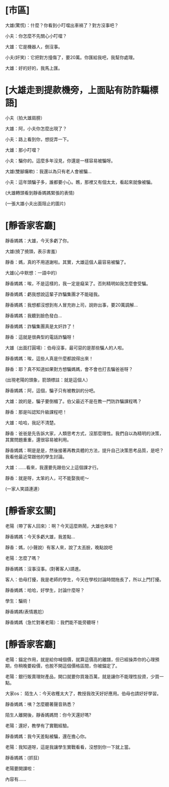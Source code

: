# [市區]


大雄(驚慌)：什麼？你看到小叮噹出車禍了？對方沒事吧？

小夫：你怎麼不先關心小叮噹？

大雄：它是機器人，倒沒事。

小夫(奸笑)：它把對方撞傷了，要20萬。你匯給我吧，我幫你處理。

大雄：好的好的，我馬上匯。

# [大雄走到提款機旁，上面貼有防詐騙標語]

小夫（拍大雄肩膀）

大雄：阿，小夫你怎麼出現了？

小夫：路上看到你，想捉弄一下。

大雄：那小叮噹？

小夫：騙你的。這麼多年沒見，你還是一樣容易被騙呀。

大雄(雙腳癱軟)：我還以為只有老人會被騙...

小夫：這年頭騙子多，誰都要小心。瞧，那裡又有個太太，看起來就像被騙。

(大雄轉頭看到靜香媽媽緊張的表情)

(一張大雄小夫出面阻止的圖片)

# [靜香家客廳]

靜香媽媽：大雄，今天多虧了你。

大雄(撓了撓頭，表示害羞）

靜香：媽，真的不用道謝啦。其實，大雄這個人最容易被騙了。

大雄(心中默想：一語中的）

靜香媽媽：唉，不是這樣的，我一定是癡呆了。否則精明如我怎麼會受騙。

靜香媽媽：虧我想說這輩子詐騙集團才不能碰我。

靜香媽媽：我想都沒想到有人冒充妳上司，說妳出事，要20萬調解...

靜香媽媽：我聽到臉色發白...

靜香媽媽：詐騙集團真是太奸詐了！

靜香：這就是很典型的電話詐騙呀！

大雄（出面打圓場）：伯母沒事，最可惡的是那些騙人的人啦。

靜香媽媽：唉，這些人真是什麼都說得出來！

靜香：耶？真不知道如果對方想騙媽媽，會不會也打去騙爸爸呀？

(出現老陽的頭象，箭頭標註：就是這個人）

靜香媽媽：阿，這個，騙子只有被教訓的分吧。

大雄：說的是，騙子要倒楣了。伯父最近不是在教一門防詐騙課程嗎？

靜香：那是叫認知升級課程吧！

大雄：哈哈，我記不清楚。

靜香：爸爸是先告訴大家，人類思考方式，沒那麼理性。我們自以為精明的決策，其實問題重重，還很容易被利用。

靜香媽媽：啊是是是，然後接著再教具體的方法，提升自己決策思考品質，是吧？我看他最近常跟他的學生討論。

大雄：......看來，我還要先跟伯父上這個課才行。

靜香：就是呀，太笨的人，可不能娶我呢～

(一家人笑語連連）

# [靜香家玄關]

老陽（帶了客人回來）：啊？今天這麼熱鬧，大雄也來啦？

靜香媽媽：今天多虧大雄，我差點...

靜香：媽，(小聲說）有客人來，說了太丟臉，晚點說吧

老陽：怎麼了嗎？

靜香媽媽：沒事沒事。(對著客人)請進。

客人：伯母打擾，我是老師的學生，今天在學校討論時間拖長了，所以上門打擾。

靜香媽媽：哈哈，好學生，討論什麼呀？

學生：騙術！

靜香媽媽(表情尷尬）

靜香媽媽（急忙對著老陽）：我們能不能旁聽呀！

# [靜香家客廳]

老陽：錨定作用，就是給你喊個價，就算這價高的離譜，但已經操弄你的心理預期，你稍晚要殺價，也脫不開這個價格區間，你被錨定了。



老陽：銀行販賣理財產品，開口就要你買幾百萬，就是讓你不能理性投資，少買一點。



大家os：
陌生人：今天收穫太大了，教授我改天好好應用。伯母也請好好學習。

靜香媽媽：咦？怎麼聽著聲音熟悉？

陌生人離開後，靜香媽媽問：你今天還好嗎?

老陽：還好，教學有了實戰經驗。

靜香媽媽：我今天差點被騙，還在擔心你。

老陽：我知道呀，這是我讓學生實戰看看，沒想到你一下就上當。

靜香媽媽：(抓狂)

老陽要開課啦：

內容有......
